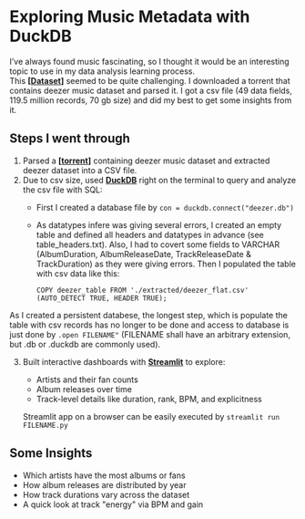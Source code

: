 # Exploring Music Metadata with DuckDB

I’ve always found music fascinating, so I thought it would be an interesting topic to use in my data analysis learning process.  
This **[[Dataset](https://github.com/MusicMoveArr/Datasets)]** seemed to be quite challenging. I downloaded a torrent that contains deezer music dataset and parsed it. I got a csv file (49 data fields, 119.5 million records, 70 gb size) and did my best to get some insights from it.

## Steps I went through
1. Parsed a **[[torrent](https://github.com/MusicMoveArr/Datasets/blob/main/MusicBrainz%20Tidal%20Spotify%20Deezer%20Dataset%2006%20July%202025.torrent)]** containing deezer music dataset and extracted deezer dataset into a CSV file.
2. Due to csv size, used **[DuckDB](https://duckdb.org/)** right on the terminal to query and analyze the csv file with SQL:
   - First I created a database file by ` con = duckdb.connect("deezer.db") `
   - As datatypes infere was giving several errors, I created an empty table and defined all headers and datatypes in advance (see table_headers.txt). Also, I had to covert some fields to VARCHAR (AlbumDuration, AlbumReleaseDate, TrackReleaseDate & TrackDuration) as they were giving errors. Then I populated the table with csv data like this:
   
      `COPY deezer_table FROM './extracted/deezer_flat.csv'  (AUTO_DETECT TRUE, HEADER TRUE);`

As I created a persistent databese, the longest step, which is populate the table with csv records has no longer to be done and access to database is just done by `.open FILENAME"` (FILENAME shall have an arbitrary extension, but .db or .duckdb are commonly used).

3. Built interactive dashboards with **[Streamlit](https://streamlit.io/)** to explore:
   - Artists and their fan counts  
   - Album releases over time  
   - Track-level details like duration, rank, BPM, and explicitness

   Streamlit app on a browser can be easily executed by `streamlit run FILENAME.py`

## Some Insights
- Which artists have the most albums or fans  
- How album releases are distributed by year  
- How track durations vary across the dataset  
- A quick look at track "energy" via BPM and gain

